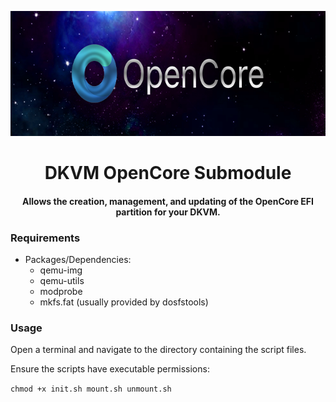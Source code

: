 <p align="center">
  <img width="650" height="200" src="./Assets/HeaderOpenCore.png">
</p>

<h1 align="center">DKVM OpenCore Submodule</h1>
<h4 align="center">Allows the creation, management, and updating of the OpenCore EFI partition for your DKVM.</h4>

### Requirements

* Packages/Dependencies:
  * qemu-img
  * qemu-utils
  * modprobe
  * mkfs.fat (usually provided by dosfstools)

### Usage

Open a terminal and navigate to the directory containing the script files.

Ensure the scripts have executable permissions:

``chmod +x init.sh mount.sh unmount.sh``
